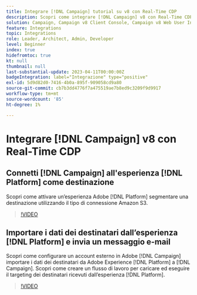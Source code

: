```yaml
---
title: Integrare [!DNL Campaign] tutorial su v8 con Real-Time CDP
description: Scopri come integrare [!DNL Campaign] v8 con Real-Time CDP.
solution: Campaign, Campaign v8 Client Console, Campaign v8 Web User Interface, Real-Time Customer Data Platform
feature: Integrations
topic: Integrations
role: Leader, Architect, Admin, Developer
level: Beginner
index: true
hidefromtoc: true
kt: null
thumbnail: null
last-substantial-update: 2023-04-11T00:00:00Z
badgeIntegration: label="Integrazione" type="positive"
exl-id: 5d9d82d0-7416-4b0a-895f-909058cd9a80
source-git-commit: cb7b3dd4776f7a475519ae7b8ed9c3209f9d9917
workflow-type: tm+mt
source-wordcount: '85'
ht-degree: 1%

---
```


# Integrare [!DNL Campaign] v8 con Real-Time CDP

## Connetti [!DNL Campaign] all&#39;esperienza [!DNL Platform] come destinazione

Scopri come attivare un’esperienza Adobe [!DNL Platform] segmentare una destinazione utilizzando il tipo di connessione Amazon S3.

>[!VIDEO](https://video.tv.adobe.com/v/336902?quality=12&learn=on)

## Importare i dati dei destinatari dall’esperienza [!DNL Platform] e invia un messaggio e-mail

Scopri come configurare un account esterno in Adobe [!DNL Campaign] importare i dati dei destinatari da Adobe Experience [!DNL Platform] a [!DNL Campaign]. Scopri come creare un flusso di lavoro per caricare ed eseguire il targeting dei destinatari ricevuti dall’esperienza [!DNL Platform].

>[!VIDEO](https://video.tv.adobe.com/v/336641?quality=12&learn=on)
